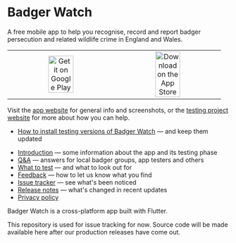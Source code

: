 # Badger Watch

A free mobile app to help you recognise, record and report badger persecution and related wildlife crime in England and Wales.

<table><tr align="center"><td width="50%"><a href='https://play.google.com/store/apps/details?id=org.projectbadger.badger'><img style="width: 50%" alt="Get it on Google Play" src="https://crsdc.github.io/badger/playstore.png" /></a></td><td width="50%"><a href="https://apps.apple.com/gb/app/badger-watch/id1583418039"><img style="width: 50%" alt="Download on the App Store" src="https://crsdc.github.io/badger/appstore.png" /></a></td></tr></table>

Visit the [app website](https://crsdc.github.io/badger/) for general info and screenshots, or the [testing project website](https://crsdc.github.io/badger/) for more about how you can help.

* [How to install testing versions of Badger Watch](https://crsdc.github.io/badger/install/) &mdash; and keep them updated
<!--  * Android
    * Install Badger Watch: https://play.google.com/store/apps/details?id=org.projectbadger.badger
  * iOS
    * Install TestFlight: https://itunes.apple.com/gb/app/testflight/id899247664
    * Then install Badger Watch: https://testflight.apple.com/join/aiSmVTU4-->
* [Introduction](https://crsdc.github.io/badger/intro/) &mdash; some information about the app and its testing phase
* [Q&amp;A](https://crsdc.github.io/badger/qanda/) &mdash; answers for local badger groups, app testers and others
* [What to test](https://crsdc.github.io/badger/whattotest/) &mdash; and what to look out for
* [Feedback](https://crsdc.github.io/badger/feedback/) &mdash; how to let us know what you find
* [Issue tracker](https://github.com/crsdc/badgerapp/issues) &mdash; see what's been noticed
* [Release notes](https://crsdc.github.io/badger/releasenotes/) &mdash; what's changed in recent updates
* [Privacy policy](https://crsdc.github.io/badger/privacy/)

Badger Watch is a cross-platform app built with Flutter.

This repository is used for issue tracking for now. Source code will be made available here after our production releases have come out.
